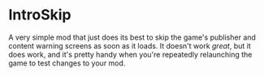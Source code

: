 # IntroSkip
A very simple mod that just does its best to skip the game's publisher and content warning screens as soon as it loads.
It doesn't work *great*, but it does work, and it's pretty handy when you're repeatedly relaunching the game to test changes to your mod.
